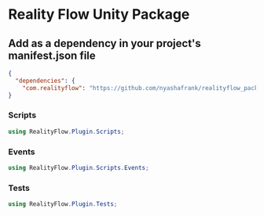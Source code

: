 # Reality Flow Unity Package


## Add as a dependency in your project's manifest.json file

```json
{
  "dependencies": {
    "com.realityflow": "https://github.com/nyashafrank/realityflow_package.git"
}
```

### Scripts

```csharp
using RealityFlow.Plugin.Scripts;
```

### Events

```csharp
using RealityFlow.Plugin.Scripts.Events;
```


### Tests

```csharp
using RealityFlow.Plugin.Tests;
```

